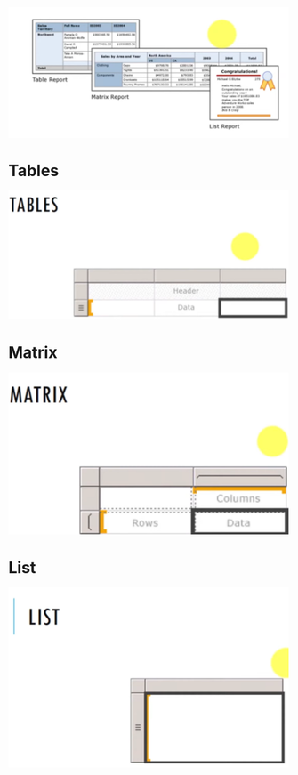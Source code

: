![alt text](image-31.png)

# Tables
![alt text](image-32.png)

# Matrix
![alt text](image-33.png)

# List
![alt text](image-34.png)